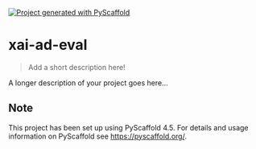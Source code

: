 <!-- These are examples of badges you might want to add to your README:
     please update the URLs accordingly

[![Built Status](https://api.cirrus-ci.com/github/<USER>/xai-ad-eval.svg?branch=main)](https://cirrus-ci.com/github/<USER>/xai-ad-eval)
[![ReadTheDocs](https://readthedocs.org/projects/xai-ad-eval/badge/?version=latest)](https://xai-ad-eval.readthedocs.io/en/stable/)
[![Coveralls](https://img.shields.io/coveralls/github/<USER>/xai-ad-eval/main.svg)](https://coveralls.io/r/<USER>/xai-ad-eval)
[![PyPI-Server](https://img.shields.io/pypi/v/xai-ad-eval.svg)](https://pypi.org/project/xai-ad-eval/)
[![Conda-Forge](https://img.shields.io/conda/vn/conda-forge/xai-ad-eval.svg)](https://anaconda.org/conda-forge/xai-ad-eval)
[![Monthly Downloads](https://pepy.tech/badge/xai-ad-eval/month)](https://pepy.tech/project/xai-ad-eval)
[![Twitter](https://img.shields.io/twitter/url/http/shields.io.svg?style=social&label=Twitter)](https://twitter.com/xai-ad-eval)
-->

[![Project generated with PyScaffold](https://img.shields.io/badge/-PyScaffold-005CA0?logo=pyscaffold)](https://pyscaffold.org/)

# xai-ad-eval

> Add a short description here!

A longer description of your project goes here...


<!-- pyscaffold-notes -->

## Note

This project has been set up using PyScaffold 4.5. For details and usage
information on PyScaffold see https://pyscaffold.org/.
